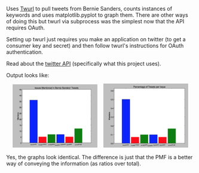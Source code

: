 Uses <a href="https://github.com/twitter/twurl">Twurl</a> to pull tweets from Bernie Sanders, counts instances of keywords
and uses matplotlib.pyplot to graph them. 
There are other ways of doing this but twurl via subprocess was the simplest now that the API requires OAuth.

Setting up twurl just requires you make an application on twitter (to get a consumer key and secret) and then
follow twurl's instructions for OAuth authentication.

Read about the <a href="https://dev.twitter.com/rest/reference/get/statuses/user_timeline">twitter API</a> (specifically what this project uses).

Output looks like:

<div align="center">
        <img width="45%" src="imgs/BSGraph.png" title="Graph"</img>
        <img height="0" width="8px">
        <img width="45%" src="imgs/BSPMFGraph.png" title="PMF"></img>
</div>

Yes, the graphs look identical. The difference is just that the PMF is a better way of conveying the information
(as ratios over total).

